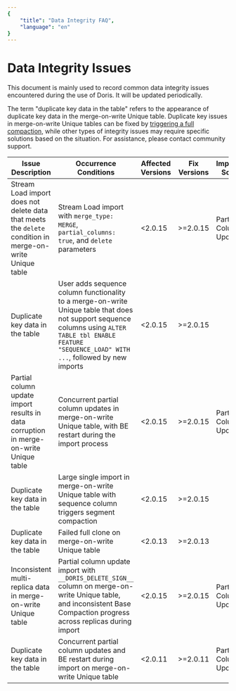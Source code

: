 ```yaml
---
{
    "title": "Data Integrity FAQ",
    "language": "en"
}
---
```


<!--
Licensed to the Apache Software Foundation (ASF) under one
or more contributor license agreements.  See the NOTICE file
distributed with this work for additional information
regarding copyright ownership.  The ASF licenses this file
to you under the Apache License, Version 2.0 (the
"License"); you may not use this file except in compliance
with the License.  You may obtain a copy of the License at
  http://www.apache.org/licenses/LICENSE-2.0
Unless required by applicable law or agreed to in writing,
software distributed under the License is distributed on an
"AS IS" BASIS, WITHOUT WARRANTIES OR CONDITIONS OF ANY
KIND, either express or implied.  See the License for the
specific language governing permissions and limitations
under the License.
-->

# Data Integrity Issues

This document is mainly used to record common data integrity issues encountered during the use of Doris. It will be updated periodically.

The term "duplicate key data in the table" refers to the appearance of duplicate key data in the merge-on-write Unique table. Duplicate key issues in merge-on-write Unique tables can be fixed by [triggering a full compaction](../admin-manual/data-admin/data-recovery), while other types of integrity issues may require specific solutions based on the situation. For assistance, please contact community support.

| Issue Description | Occurrence Conditions | Affected Versions | Fix Versions | Impacted Scope | Fix PR |
|---|---|---|---|---|---|
| Stream Load import does not delete data that meets the `delete` condition in merge-on-write Unique table | Stream Load import with `merge_type: MERGE`, `partial_columns: true`, and `delete` parameters |<2.0.15|>=2.0.15| Partial Column Update | [#40730](https://github.com/apache/doris/pull/40730) |
| Duplicate key data in the table | User adds sequence column functionality to a merge-on-write Unique table that does not support sequence columns using `ALTER TABLE tbl ENABLE FEATURE "SEQUENCE_LOAD" WITH ...`, followed by new imports | <2.0.15 | >=2.0.15 |  | [#39958](https://github.com/apache/doris/pull/39958) |
| Partial column update import results in data corruption in merge-on-write Unique table | Concurrent partial column updates in merge-on-write Unique table, with BE restart during the import process | <2.0.15 | >=2.0.15 | Partial Column Update | [#38331](https://github.com/apache/doris/pull/38331) |
| Duplicate key data in the table | Large single import in merge-on-write Unique table with sequence column triggers segment compaction | <2.0.15 | >=2.0.15 |  | [#38369](https://github.com/apache/doris/pull/38369) |
| Duplicate key data in the table | Failed full clone on merge-on-write Unique table | <2.0.13 | >=2.0.13 || [#37001](https://github.com/apache/doris/pull/37001) |
| Inconsistent multi-replica data in merge-on-write Unique table | Partial column update import with `__DORIS_DELETE_SIGN__` column on merge-on-write Unique table, and inconsistent Base Compaction progress across replicas during import | <2.0.15 | >=2.0.15 | Partial Column Update | [#36210](https://github.com/apache/doris/pull/36210) |
| Duplicate key data in the table | Concurrent partial column updates and BE restart during import on merge-on-write Unique table | <2.0.11 | >=2.0.11 | Partial Column Update | [#35739](https://github.com/apache/doris/pull/35739) |
